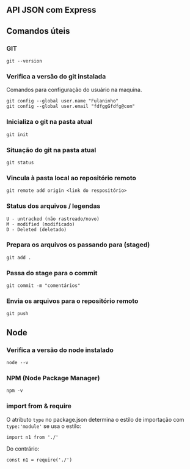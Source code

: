 ## API JSON com Express

## Comandos úteis

### GIT
```
git --version
```

### Verifica a versão do git instalada
Comandos para configuração do usuário na maquina.
```
git config --global user.name "Fulaninho"
git config --global user.email "fdfggGfdfg@com"
```

### Inicializa o git na pasta atual
```
git init
```

### Situação do git na pasta atual
```
git status
```

### Vincula à pasta local ao repositório remoto
```
git remote add origin <link do respositório>
```

### Status dos arquivos / legendas
```
U - untracked (não rastreado/novo)
M - modified (modificado)
D - Deleted (deletado)
```

### Prepara os arquivos os passando para (staged)
```
git add .
```

### Passa do stage para o commit
```
git commit -m "comentários"
```

### Envia os arquivos para o repositório remoto
```
git push
```


## Node

### Verifica a versão do node instalado
```
node --v
```

### NPM (Node Package Manager)
```
npm -v
```
### import from & require
O atributo ``type`` no package.json determina o estilo de importação com ``type:'module'`` se usa o estilo: 

``import n1 from './'``

Do contrário:

`const n1 = require('./')`